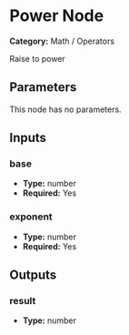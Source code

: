 
# Power Node

**Category:** Math / Operators

Raise to power

## Parameters

This node has no parameters.

## Inputs


### base
- **Type:** number
- **Required:** Yes



### exponent
- **Type:** number
- **Required:** Yes



## Outputs


### result
- **Type:** number




